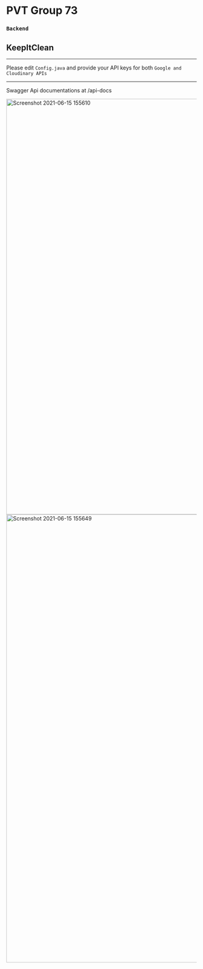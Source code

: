 # PVT Group 73   
### `Backend`
## KeepItClean
____

Please edit `Config.java` and provide your API keys for both  `Google and Cloudinary APIs`
____
Swagger Api documentations at /api-docs


<img width="1100" alt="Screenshot 2021-06-15 155610" src="https://user-images.githubusercontent.com/54858105/122065616-624e2400-cdf2-11eb-9f0f-5e325e71f0c6.png">
<img width="1186" alt="Screenshot 2021-06-15 155649" src="https://user-images.githubusercontent.com/54858105/122065620-62e6ba80-cdf2-11eb-8e87-06c70c7785d6.png">
